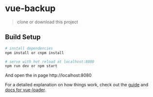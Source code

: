 # vue-backup

> clone or download this project

## Build Setup

``` bash
# install dependencies
npm install or cnpm install

# serve with hot reload at localhost:8080
npm run dev or npm start
```
And open the in page http://localhost:8080

For a detailed explanation on how things work, check out the [guide](http://vuejs-templates.github.io/webpack/) and [docs for vue-loader](http://vuejs.github.io/vue-loader).
